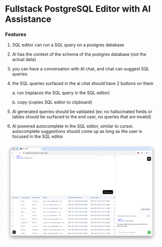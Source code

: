 # Fullstack PostgreSQL Editor with AI Assistance

### Features

1. SQL editor can run a SQL query on a postgres database
2. Al has the context of the schema of the postgres database (not the actual data)
3. you can have a conversation with Al chat, and chat can suggest SQL queries
4. the SQL queries surfaced in the ai chat should have 2 buttons on them

    a. run (replaces the SQL query in the SQL editor)
    
    b. copy (copies SQL editor to clipboard)
5. Al generated queries should be validated (ex: no hallucinated fields or tables should be surfaced to the end user, no queries that are invalid)
6. Al powered autocomplete in the SQL editor, similar to cursor. autocomplete suggestions should come up as long as the user is focused in the SQL editor

![./screenshot](screenshot.png)